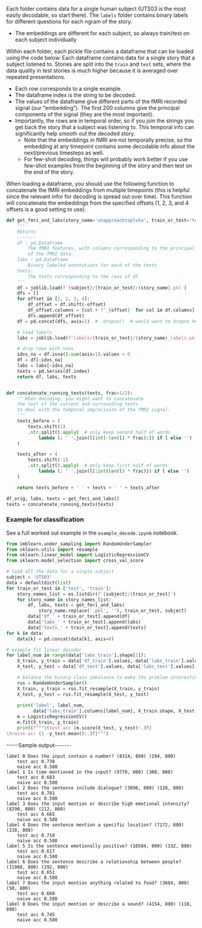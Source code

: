 Each folder contains data for a single human subject (UTS03 is the most easily decodable, so start there). The `labels` folder contains binary labels for different questions for each ngram of the story.

- The embeddings are different for each subject, so always train/test on each subject individually

Within each folder, each pickle file contains a dataframe that can be loaded using the code below. Each dataframe contains data for a single story that a subject listened to. Stories are split into the `train` and `test` sets, where the data quality in test stories is much higher because it is averaged over repeated presentations.

- Each row corresponds to a single example.
- The dataframe index is the string to be decoded.
- The values of the dataframe give different parts of the fMRI recorded signal (our "embedding"). The first 200 columns give the principal components of the signal (they are the most important).
- Importantly, the rows are in temporal order, so if you join the strings you get back the story that a subject was listening to. This temporal info can significantly help smooth out the decoded story.
  - Note that the embeddings in fMRI are not temporally precise, so the embedding at any timepoint contains some decodable info about the next/previous timesteps as well.
  - For few-shot decoding, things will probably work better if you use few-shot examples from the beginning of the story and then test on the end of the story.

When loading a dataframe, you should use the following function to concatenate the fMRI embeddings from multiple timepoints (this is helpful since the relevant infor for decoding is spread out over time). This function will concatenate the embeddings from the specified offsets (1, 2, 3, and 4 offsets is a good setting to use).

```python
def get_fmri_and_labs(story_name='onapproachtopluto', train_or_test='test', subject='uts03'):
    '''
    Returns
    -------
    df : pd.DataFrame
        The fMRI features, with columns corresponding to the principal components
        of the fMRI data.
    labs : pd.DataFrame
        Binary labeled annotations for each of the texts
    texts: 
        The texts corresponding to the rows of df
    '''
    df = joblib.load(f'{subject}/{train_or_test}/{story_name}.pkl')
    dfs = []
    for offset in [1, 2, 3, 4]:
        df_offset = df.shift(-offset)
        df_offset.columns = [col + f'_{offset}' for col in df.columns]
        dfs.append(df_offset)
    df = pd.concat(dfs, axis=1)  # .dropna()  # would want to dropna here

    # load labels
    labs = joblib.load(f'labels/{train_or_test}/{story_name}_labels.pkl')

    # drop rows with nans
    idxs_na = df.isna().sum(axis=1).values > 0
    df = df[~idxs_na]
    labs = labs[~idxs_na]
    texts = pd.Series(df.index)
    return df, labs, texts


def concatenate_running_texts(texts, frac=1/2):
    '''When decoding, you might want to concatenate 
    the text of the current and surrounding texts
    to deal with the temporal imprecision of the fMRI signal.
    '''
    texts_before = (
        texts.shift(1)
        .str.split().apply(  # only keep second half of words
            lambda l: ' '.join(l[int(-len(l) * frac):]) if l else '')
    )

    texts_after = (
        texts.shift(-1)
        .str.split().apply(  # only keep first half of words
            lambda l: ' '.join(l[:int(len(l) * frac)]) if l else '')
    )

    return texts_before + ' ' + texts + ' ' + texts_after

df_orig, labs, texts = get_fmri_and_labs()
texts = concatenate_running_texts(texts)
```


### Example for classification


See a full worked out example in the `example_decode.ipynb` notebook.

```python
from imblearn.under_sampling import RandomUnderSampler
from sklearn.utils import resample
from sklearn.linear_model import LogisticRegressionCV
from sklearn.model_selection import cross_val_score

# load all the data for a single subject
subject = 'UTS03'
data = defaultdict(list)
for train_or_test in ['test', 'train']:
    story_names_list = os.listdir(f'{subject}/{train_or_test}')
    for story_name in story_names_list:
        df, labs, texts = get_fmri_and_labs(
            story_name.replace('.pkl', ''), train_or_test, subject)
        data['df_' + train_or_test].append(df)
        data['labs_' + train_or_test].append(labs)
        data['texts_' + train_or_test].append(texts)
for k in data:
    data[k] = pd.concat(data[k], axis=0)

# example fit linear decoder
for label_num in range(data['labs_train'].shape[1]):
    X_train, y_train = data['df_train'].values, data['labs_train'].values[:, label_num]
    X_test, y_test = data['df_test'].values, data['labs_test'].values[:, label_num]

    # balance the binary class imbalance to make the problem interesting
    rus = RandomUnderSampler()
    X_train, y_train = rus.fit_resample(X_train, y_train)
    X_test, y_test = rus.fit_resample(X_test, y_test)
    
    print('label', label_num,
          data['labs_train'].columns[label_num], X_train.shape, X_test.shape)
    m = LogisticRegressionCV()
    m.fit(X_train, y_train)
    print(f"""\ttest acc {m.score(X_test, y_test):.3f}
\tnaive acc {1 -y_test.mean():.3f}""")
```

-----Sample output-------
```
label 0 Does the input contain a number? (8314, 800) (294, 800)
	test acc 0.738
	naive acc 0.500
label 1 Is time mentioned in the input? (9770, 800) (300, 800)
	test acc 0.683
	naive acc 0.500
label 2 Does the sentence include dialogue? (3890, 800) (128, 800)
	test acc 0.781
	naive acc 0.500
label 3 Does the input mention or describe high emotional intensity? (8290, 800) (212, 800)
	test acc 0.665
	naive acc 0.500
label 4 Does the sentence mention a specific location? (7172, 800) (238, 800)
	test acc 0.718
	naive acc 0.500
label 5 Is the sentence emotionally positive? (10584, 800) (332, 800)
	test acc 0.617
	naive acc 0.500
label 6 Does the sentence describe a relationship between people? (11988, 800) (292, 800)
	test acc 0.651
	naive acc 0.500
label 7 Does the input mention anything related to food? (3604, 800) (50, 800)
	test acc 0.660
	naive acc 0.500
label 8 Does the input mention or describe a sound? (4154, 800) (110, 800)
	test acc 0.745
	naive acc 0.500
```
